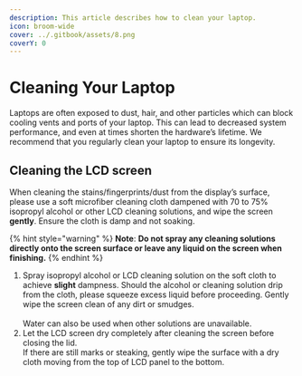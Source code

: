 ```yaml
---
description: This article describes how to clean your laptop.
icon: broom-wide
cover: ../.gitbook/assets/8.png
coverY: 0
---
```


# Cleaning Your Laptop

Laptops are often exposed to dust, hair, and other particles which can block cooling vents and ports of your laptop. This can lead to decreased system performance, and even at times shorten the hardware’s lifetime. We recommend that you regularly clean your laptop to ensure its longevity.

## **Cleaning the LCD screen**

When cleaning the stains/fingerprints/dust from the display’s surface, please use a soft microfiber cleaning cloth dampened with 70 to 75% isopropyl alcohol or other LCD cleaning solutions, and wipe the screen **gently**. Ensure the cloth is damp and not soaking.&#x20;

{% hint style="warning" %}
**Note**: **Do not spray any cleaning solutions directly onto the screen surface or leave any liquid on the screen when finishing.**
{% endhint %}

1. Spray isopropyl alcohol or LCD cleaning solution on the soft cloth to achieve **slight** dampness. Should the alcohol or cleaning solution drip from the cloth, please squeeze excess liquid before proceeding. Gently wipe the screen clean of any dirt or smudges.\
   \
   Water can also be used when other solutions are unavailable.
2. Let the LCD screen dry completely after cleaning the screen before closing the lid.\
   If there are still marks or steaking, gently wipe the surface with a dry cloth moving from the top of LCD panel to the bottom.

